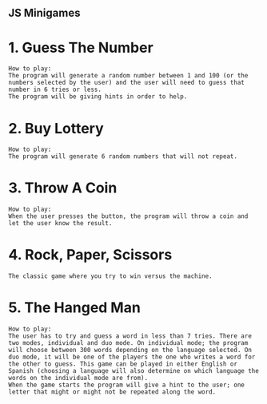 ## JS Minigames
 
# 1. Guess The Number
    How to play:
    The program will generate a random number between 1 and 100 (or the numbers selected by the user) and the user will need to guess that number in 6 tries or less.
    The program will be giving hints in order to help.
# 2. Buy Lottery
    How to play:
    The program will generate 6 random numbers that will not repeat.
# 3. Throw A Coin
    How to play:
    When the user presses the button, the program will throw a coin and let the user know the result.
# 4. Rock, Paper, Scissors
    The classic game where you try to win versus the machine.
# 5. The Hanged Man
    How to play:
    The user has to try and guess a word in less than 7 tries. There are two modes, individual and duo mode. On individual mode; the program will choose between 300 words depending on the language selected. On duo mode, it will be one of the players the one who writes a word for the other to guess. This game can be played in either English or Spanish (choosing a language will also determine on which language the words on the individual mode are from).
    When the game starts the program will give a hint to the user; one letter that might or might not be repeated along the word.